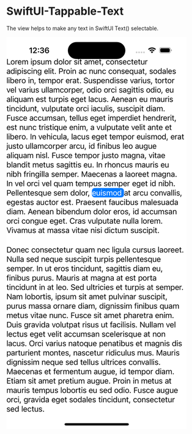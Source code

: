 # SwiftUI-Tappable-Text

The view helps to make any text in SwiftUI Text() selectable.

![](https://github.com/IAMTHEBURT/SwiftUI-Tappable-Text/blob/main/Screen.png)
